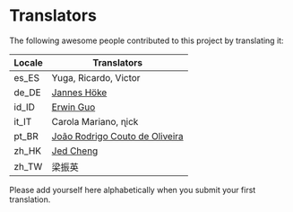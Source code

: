 # Translators

The following awesome people contributed to this project by translating it:

| Locale | Translators                                                          |
|--------|----------------------------------------------------------------------|
| es_ES  | Yuga, Ricardo, Victor                                                |
| de_DE  | [Jannes Höke](https://github.com/jh0ker)                             |
| id_ID  | [Erwin Guo](https://www.facebook.com/erwinfransiscus)                |
| it_IT  | Carola Mariano, ɳick                                               |
| pt_BR  | [João Rodrigo Couto de Oliveira](http://twitter.com/JoaoRodrigoJR)   |
| zh_HK  | [Jed Cheng](https://www.facebook.com/profile.php?id=100002258388821) |
| zh_TW  | 梁振英                                                                |

Please add yourself here alphabetically when you submit your first translation.
